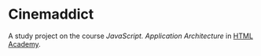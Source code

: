 # Cinemaddict

A study project on the course _JavaScript. Application Architecture_ in [HTML Academy](https://htmlacademy.org/).
